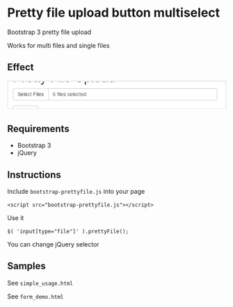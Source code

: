 # Pretty file upload button multiselect

Bootstrap 3 pretty file upload

Works for multi files and single files

## Effect

![Alt text](image.png?raw=true "Title")

## Requirements

- Bootstrap 3 
- jQuery

## Instructions

Include `bootstrap-prettyfile.js` into your page

```
<script src="bootstrap-prettyfile.js"></script>
```

Use it

```
$( 'input[type="file"]' ).prettyFile();
```

You can change jQuery selector

## Samples

See `simple_usage.html`

See `form_demo.html`
